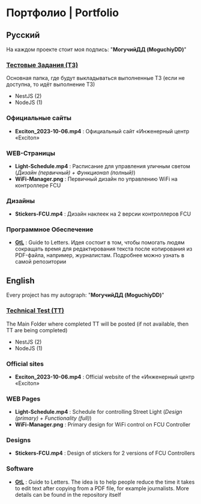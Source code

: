 # Портфолио | Portfolio


## Русский
На каждом проекте стоит моя подпись: "**МогучийДД (MoguchiyDD)**"

### [Тестовые Задания (ТЗ)](https://github.com/MoguchiyDD/technicaltest)
Основная папка, где будут выкладываться выполненные ТЗ (если не доступна, то идёт выполнение ТЗ)
- NestJS (2)
- NodeJS (1)

### Официальные сайты
- **Exciton_2023-10-06.mp4** : Официальный сайт «Инженерный центр «Exciton»

### WEB-Страницы
- **Light-Schedule.mp4** : Расписание для управления уличным светом (*Дизайн (первичный) + Функционал (полный)*)
- **WiFi-Manager.png** : Первичный дизайн по управлению WiFi на контроллере FCU

### Дизайны
- **Stickers-FCU.mp4** :  Дизайн наклеек на 2 версии контроллеров FCU

### Программное Обеспечение
- **[GtL](https://github.com/MoguchiyDD/GtL)** : Guide to Letters. Идея состоит в том, чтобы помогать людям сокращать время для редактирования текста после копирования из PDF-файла, например, журналистам. Подробнее можно узнать в самой репозитории


## English
Every project has my autograph: "**МогучийДД (MoguchiyDD)**"

### [Technical Test (TT)](https://github.com/MoguchiyDD/technicaltest)
The Main Folder where completed TT will be posted (if not available, then TT are being completed)
- NestJS (2)
- NodeJS (1)

### Official sites
- **Exciton_2023-10-06.mp4** : Official website of the «Инженерный центр «Exciton»

### WEB Pages
- **Light-Schedule.mp4** : Schedule for controlling Street Light (*Design (primary) + Functionality (full)*)
- **WiFi-Manager.png** : Primary design for WiFi control on FCU Controller

### Designs
- **Stickers-FCU.mp4** : Design of stickers for 2 versions of FCU Controllers

### Software
- **[GtL](https://github.com/MoguchiyDD/GtL)** : Guide to Letters. The idea is to help people reduce the time it takes to edit text after copying from a PDF file, for example journalists. More details can be found in the repository itself
